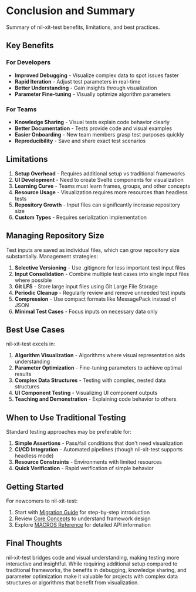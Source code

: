 # Conclusion and Summary

Summary of nil-xit-test benefits, limitations, and best practices.

## Key Benefits

### For Developers
- **Improved Debugging** - Visualize complex data to spot issues faster
- **Rapid Iteration** - Adjust test parameters in real-time
- **Better Understanding** - Gain insights through visualization
- **Parameter Fine-tuning** - Visually optimize algorithm parameters

### For Teams
- **Knowledge Sharing** - Visual tests explain code behavior clearly
- **Better Documentation** - Tests provide code and visual examples
- **Easier Onboarding** - New team members grasp test purposes quickly
- **Reproducibility** - Save and share exact test scenarios

## Limitations

1. **Setup Overhead** - Requires additional setup vs traditional frameworks
2. **UI Development** - Need to create Svelte components for visualization
3. **Learning Curve** - Teams must learn frames, groups, and other concepts
4. **Resource Usage** - Visualization requires more resources than headless tests
5. **Repository Growth** - Input files can significantly increase repository size
6. **Custom Types** - Requires serialization implementation

## Managing Repository Size

Test inputs are saved as individual files, which can grow repository size substantially. Management strategies:

1. **Selective Versioning** - Use .gitignore for less important test input files
2. **Input Consolidation** - Combine multiple test cases into single input files where possible
3. **Git LFS** - Store large input files using Git Large File Storage
4. **Periodic Cleanup** - Regularly review and remove unneeded test inputs
5. **Compression** - Use compact formats like MessagePack instead of JSON
6. **Minimal Test Cases** - Focus inputs on necessary data only

## Best Use Cases

nil-xit-test excels in:

1. **Algorithm Visualization** - Algorithms where visual representation aids understanding
2. **Parameter Optimization** - Fine-tuning parameters to achieve optimal results
3. **Complex Data Structures** - Testing with complex, nested data structures
4. **UI Component Testing** - Visualizing UI component outputs
5. **Teaching and Demonstration** - Explaining code behavior to others

## When to Use Traditional Testing

Standard testing approaches may be preferable for:

1. **Simple Assertions** - Pass/fail conditions that don't need visualization
2. **CI/CD Integration** - Automated pipelines (though nil-xit-test supports headless mode)
3. **Resource Constraints** - Environments with limited resources
4. **Quick Verification** - Rapid verification of simple behavior

## Getting Started

For newcomers to nil-xit-test:

1. Start with [Migration Guide](./02-migration.md) for step-by-step introduction
2. Review [Core Concepts](./03-concepts.md) to understand framework design
3. Explore [MACROS Reference](./05-MACROS.md) for detailed API information

## Final Thoughts

nil-xit-test bridges code and visual understanding, making testing more interactive and insightful. While requiring additional setup compared to traditional frameworks, the benefits in debugging, knowledge sharing, and parameter optimization make it valuable for projects with complex data structures or algorithms that benefit from visualization.
